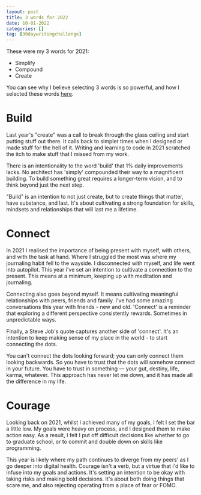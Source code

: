 ```yaml
---
layout: post
title: 3 words for 2022
date: 10-01-2022
categories: []
tag: [30daywritingchallenge]
---
```


These were my 3 words for 2021:

* Simplify
* Compound
* Create

You can see why I believe selecting 3 words is so powerful, and how I selected these words [here](http://www.ernestjlim.com/post/3words2021).

# Build

Last year's "create" was a call to break through the glass ceiling and start putting stuff out there. It calls back to simpler times when I designed or made stuff for the hell of it. Writing and learning to code in 2021 scratched the itch to make stuff that I missed from my work.

There is an intentionality to the word 'build' that 1% daily improvements lacks. No architect has 'simply' compounded their way to a magnificent building. To build something great requires a longer-term vision, and to think beyond just the next step.

"Build" is an intention to not just create, but to create things that matter, have substance, and last. It's about cultivating a strong foundation for skills, mindsets and relationships that will last me a lifetime.

# Connect

In 2021 I realised the importance of being present with myself, with others, and with the task at hand. Where I struggled the most was where my journaling habit fell to the wayside. I disconnected with myself, and life went into autopilot. This year i've set an intention to cultivate a connection to the present. This means at a minimum, keeping up with meditation and journaling.

Connecting also goes beyond myself. It means cultivating meaningful relationships with peers, friends and family. I've had some amazing conversations this year with friends - new and old. 'Connect' is a reminder that exploring a different perspective consistently rewards. Sometimes in unpredictable ways.

Finally, a Steve Job's quote captures another side of 'connect'. It's an intention to keep making sense of my place in the world - to start connecting the dots.

You can't connect the dots looking forward; you can only connect them looking backwards. So you have to trust that the dots will somehow connect in your future. You have to trust in something — your gut, destiny, life, karma, whatever. This approach has never let me down, and it has made all the difference in my life.

# Courage

Looking back on 2021, whilst I achieved many of my goals, I felt I set the bar a little low. My goals were heavy on process, and I designed them to make action easy. As a result, I felt I put off difficult decisions like whether to go to graduate school, or to commit and double down on skills like programming.

This year is likely where my path continues to diverge from my peers' as I go deeper into digital health. Courage isn't a verb, but a virtue that i'd like to infuse into my goals and actions. It's setting an intention to be okay with taking risks and making bold decisions. It's about both doing things that scare me, and also rejecting operating from a place of fear or FOMO.

‍


